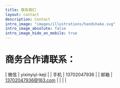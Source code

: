 ```yaml
---
title: 联系我们
layout: contact
description: Contact
intro_image: "images/illustrations/handshake.svg"
intro_image_absolute: false
intro_image_hide_on_mobile: true
---
```




# 商务合作请联系：





| 微信   | yixinyiyi-keji |
| 手机   | 13702047936 |
| 邮箱   | 13702047936@163.com |
|   |    |
